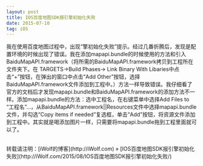 ```yaml
---
layout: post
title: IOS百度地图SDK报引擎初始化失败
date: 2015-07-10
tag: iOS
---
```


我在使用百度地图过程中，出现“擎初始化失败”提示。经过几番折腾后，发现是配置环境的时候出现了错误。我在添加mapapi.bundle的时候使用的方法和引入BaiduMapAPI.framework（将所需的BaiduMapAPI.framework拷贝到工程所在文件夹下。在 TARGETS->Build Phases-> Link Binary With Libaries中点击“+”按钮，在弹出的窗口中点击“Add Other”按钮，选择BaiduMapAPI.framework文件添加到工程中。）方法一样导致错误。我仔细看了官方的文档后才发现mapapi.bundle和BaiduMapAPI.framework的添加方法不一样。添加mapapi.bundle的方法：选中工程名，在右键菜单中选择Add Files to “工程名”…，从BaiduMapAPI.framework||Resources文件中选择mapapi.bundle文件，并勾选“Copy items if needed”复选框，单击“Add”按钮，将资源文件添加到工程中。其实就是喝添加图片一样，只需要将mapapi.bundle拖到工程里面就可以了。
 
<br>
转载请注明：[iWolf的博客](http://iWolf.com) » [IOS百度地图SDK报引擎初始化失败](http://iWolf.com/2015/08/IOS百度地图SDK报引擎初始化失败/)  



